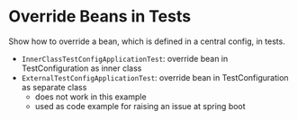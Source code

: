 # Override Beans in Tests

Show how to override a bean, which is defined in a central config, in tests.

- `InnerClassTestConfigApplicationTest`: override bean in TestConfiguration as inner class
- `ExternalTestConfigApplicationTest`: override bean in TestConfiguration as separate class
  - does not work in this example
  - used as code example for raising an issue at spring boot
